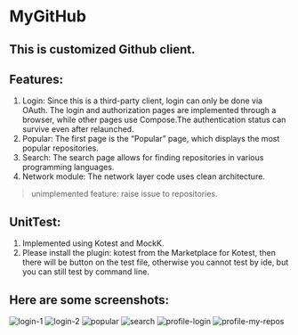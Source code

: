 # MyGitHub

## This is customized Github client.

## Features:

1. Login: Since this is a third-party client, login can only be done via OAuth. The login and
   authorization pages are implemented through a browser, while other pages use Compose.The
   authentication status can survive even after relaunched.
2. Popular: The first page is the “Popular” page, which displays the most popular repositories.
3. Search: The search page allows for finding repositories in various programming languages.
4. Network module: The network layer code uses clean architecture.

> unimplemented feature: raise issue to repositories.

## UnitTest:

1. Implemented using Kotest and MockK.
2. Please install the plugin: kotest from the Marketplace for Kotest, then there will be button on
   the test file, otherwise you cannot test by ide, but you can still test by command line.

## Here are some screenshots:

![login-1](screenshots/login-1.png)
![login-2](screenshots/login-2.png)
![popular](screenshots/popular.png)
![search](screenshots/search.png)
![profile-login](screenshots/profile-login.png)
![profile-my-repos](screenshots/profile-my-repos.png)
